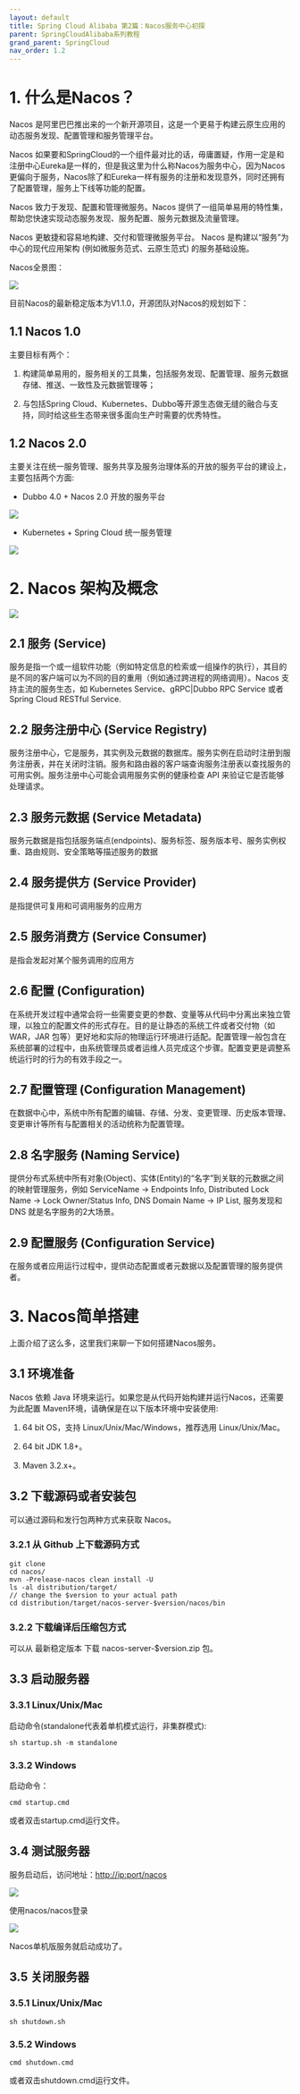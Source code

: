 ```yaml
---
layout: default
title: Spring Cloud Alibaba 第2篇：Nacos服务中心初探
parent: SpringCloudAlibaba系列教程
grand_parent: SpringCloud
nav_order: 1.2
---
```


# 1. 什么是Nacos？

Nacos 是阿里巴巴推出来的一个新开源项目，这是一个更易于构建云原生应用的动态服务发现、配置管理和服务管理平台。

Nacos 如果要和SpringCloud的一个组件最对比的话，毋庸置疑，作用一定是和注册中心Eureka是一样的，但是我这里为什么称Nacos为服务中心，因为Nacos更偏向于服务，Nacos除了和Eureka一样有服务的注册和发现意外，同时还拥有了配置管理，服务上下线等功能的配置。

Nacos 致力于发现、配置和管理微服务。Nacos 提供了一组简单易用的特性集，帮助您快速实现动态服务发现、服务配置、服务元数据及流量管理。

Nacos 更敏捷和容易地构建、交付和管理微服务平台。 Nacos 是构建以“服务”为中心的现代应用架构 (例如微服务范式、云原生范式) 的服务基础设施。

Nacos全景图：

![](../../../assets/images/SpringCloud/SpringCloudAlibaba/attachments/Spring%20Cloud%20Alibaba%20第2篇：Nacos服务中心初探_image_0.png)

目前Nacos的最新稳定版本为V1.1.0，开源团队对Nacos的规划如下：

## 1.1 Nacos 1.0

主要目标有两个：

1. 构建简单易用的，服务相关的工具集，包括服务发现、配置管理、服务元数据存储、推送、一致性及元数据管理等；

1. 与包括Spring Cloud、Kubernetes、Dubbo等开源生态做无缝的融合与支持，同时给这些生态带来很多面向生产时需要的优秀特性。

## 1.2 Nacos 2.0

主要关注在统一服务管理、服务共享及服务治理体系的开放的服务平台的建设上，主要包括两个方面:

- Dubbo 4.0 + Nacos 2.0 开放的服务平台

![](../../../assets/images/SpringCloud/SpringCloudAlibaba/attachments/Spring%20Cloud%20Alibaba%20第2篇：Nacos服务中心初探_image_1.png)

- Kubernetes + Spring Cloud 统一服务管理

![](../../../assets/images/SpringCloud/SpringCloudAlibaba/attachments/Spring%20Cloud%20Alibaba%20第2篇：Nacos服务中心初探_image_2.png)

# 2. Nacos 架构及概念

![](../../../assets/images/SpringCloud/SpringCloudAlibaba/attachments/Spring%20Cloud%20Alibaba%20第2篇：Nacos服务中心初探_image_3.png)

## 2.1 服务 (Service)

服务是指一个或一组软件功能（例如特定信息的检索或一组操作的执行），其目的是不同的客户端可以为不同的目的重用（例如通过跨进程的网络调用）。Nacos 支持主流的服务生态，如 Kubernetes Service、gRPC|Dubbo RPC Service 或者 Spring Cloud RESTful Service.

## 2.2 服务注册中心 (Service Registry)

服务注册中心，它是服务，其实例及元数据的数据库。服务实例在启动时注册到服务注册表，并在关闭时注销。服务和路由器的客户端查询服务注册表以查找服务的可用实例。服务注册中心可能会调用服务实例的健康检查 API 来验证它是否能够处理请求。

## 2.3 服务元数据 (Service Metadata)

服务元数据是指包括服务端点(endpoints)、服务标签、服务版本号、服务实例权重、路由规则、安全策略等描述服务的数据

## 2.4 服务提供方 (Service Provider)

是指提供可复用和可调用服务的应用方

## 2.5 服务消费方 (Service Consumer)

是指会发起对某个服务调用的应用方

## 2.6 配置 (Configuration)

在系统开发过程中通常会将一些需要变更的参数、变量等从代码中分离出来独立管理，以独立的配置文件的形式存在。目的是让静态的系统工件或者交付物（如 WAR，JAR 包等）更好地和实际的物理运行环境进行适配。配置管理一般包含在系统部署的过程中，由系统管理员或者运维人员完成这个步骤。配置变更是调整系统运行时的行为的有效手段之一。

## 2.7 配置管理 (Configuration Management)

在数据中心中，系统中所有配置的编辑、存储、分发、变更管理、历史版本管理、变更审计等所有与配置相关的活动统称为配置管理。

## 2.8 名字服务 (Naming Service)

提供分布式系统中所有对象(Object)、实体(Entity)的“名字”到关联的元数据之间的映射管理服务，例如 ServiceName -> Endpoints Info, Distributed Lock Name -> Lock Owner/Status Info, DNS Domain Name -> IP List, 服务发现和 DNS 就是名字服务的2大场景。

## 2.9 配置服务 (Configuration Service)

在服务或者应用运行过程中，提供动态配置或者元数据以及配置管理的服务提供者。

# 3. Nacos简单搭建

上面介绍了这么多，这里我们来聊一下如何搭建Nacos服务。

## 3.1 环境准备

Nacos 依赖 Java 环境来运行。如果您是从代码开始构建并运行Nacos，还需要为此配置 Maven环境，请确保是在以下版本环境中安装使用:

1. 64 bit OS，支持 Linux/Unix/Mac/Windows，推荐选用 Linux/Unix/Mac。

1. 64 bit JDK 1.8+。

1. Maven 3.2.x+。

## 3.2 下载源码或者安装包

可以通过源码和发行包两种方式来获取 Nacos。

### 3.2.1 从 Github 上下载源码方式

```
git clone 
cd nacos/
mvn -Prelease-nacos clean install -U  
ls -al distribution/target/
// change the $version to your actual path
cd distribution/target/nacos-server-$version/nacos/bin
```

### 3.2.2 下载编译后压缩包方式

可以从 最新稳定版本 下载 nacos-server-$version.zip 包。

## 3.3 启动服务器

### 3.3.1 Linux/Unix/Mac

启动命令(standalone代表着单机模式运行，非集群模式):

```
sh startup.sh -m standalone
```

### 3.3.2 Windows

启动命令：

```
cmd startup.cmd
```

或者双击startup.cmd运行文件。

## 3.4 测试服务器

服务启动后，访问地址：[http://ip:port/nacos](http://ip:port/nacos)

![](../../../assets/images/SpringCloud/SpringCloudAlibaba/attachments/Spring%20Cloud%20Alibaba%20第2篇：Nacos服务中心初探_image_4.png)

使用nacos/nacos登录

![](../../../assets/images/SpringCloud/SpringCloudAlibaba/attachments/Spring%20Cloud%20Alibaba%20第2篇：Nacos服务中心初探_image_5.png)

Nacos单机版服务就启动成功了。

## 3.5 关闭服务器

### 3.5.1 Linux/Unix/Mac

```
sh shutdown.sh
```

### 3.5.2 Windows

```
cmd shutdown.cmd
```

或者双击shutdown.cmd运行文件。